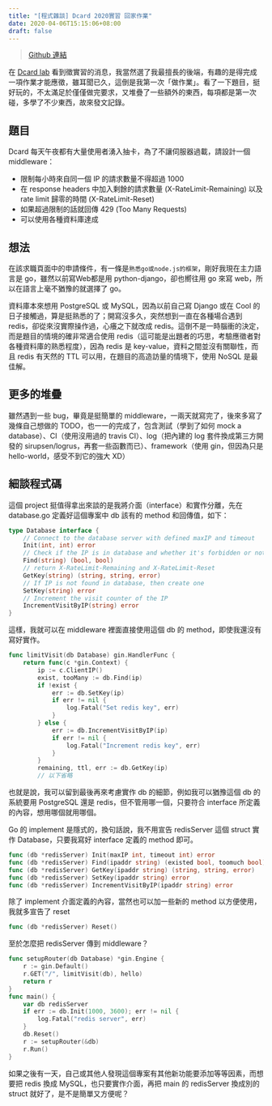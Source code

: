 ```yaml
---
title: "[程式雜談] Dcard 2020實習 回家作業"
date: 2020-04-06T15:15:06+08:00
draft: false
---
```


> [Github 連結](https://github.com/jameshwc/dcard-middleware)

在 [Dcard lab](https://www.facebook.com/dcardlab/) 看到徵實習的消息，我當然選了我最擅長的後端，有趣的是得完成一項作業才能應徵，雖耳聞已久，這倒是我第一次「做作業」。看了一下題目，挺好玩的，不太滿足於僅僅做完要求，又堆疊了一些額外的東西，每項都是第一次碰，多學了不少東西，故來發文記錄。

<!--more-->

## 題目
Dcard 每天午夜都有大量使用者湧入抽卡，為了不讓伺服器過載，請設計一個 middleware：

- 限制每小時來自同一個 IP 的請求數量不得超過 1000
- 在 response headers 中加入剩餘的請求數量 (X-RateLimit-Remaining) 以及 rate limit 歸零的時間 (X-RateLimit-Reset)
- 如果超過限制的話就回傳 429 (Too Many Requests)
- 可以使用各種資料庫達成

## 想法

在該求職頁面中的申請條件，有一條是```熟悉go或node.js的框架```，剛好我現在主力語言是 go，雖然以前寫Web都是用 python-django，卻也嚮往用 go 來寫 web，所以在語言上毫不猶豫的就選擇了 go。

資料庫本來想用 PostgreSQL 或 MySQL，因為以前自己寫 Django 或在 Cool 的日子接觸過，算是挺熟悉的了；開寫沒多久，突然想到一直在各種場合遇到 redis，卻從來沒實際操作過，心癢之下就改成 redis。這倒不是一時腦衝的決定，而是題目的情境的確非常適合使用 redis（這可能是出題者的巧思，考驗應徵者對各種資料庫的熟悉程度），因為 redis 是 key-value，資料之間並沒有關聯性，而且 redis 有天然的 TTL 可以用，在題目的高造訪量的情境下，使用 NoSQL 是最佳解。

## 更多的堆疊

雖然遇到一些 bug，畢竟是挺簡單的 middleware，一兩天就寫完了，後來多寫了幾條自己想做的 TODO，也一一的完成了，包含測試（學到了如何 mock a database）、CI（使用沒用過的 travis CI）、log（把內建的 log 套件換成第三方開發的 sirupsen/logrus，再套一些函數而已）、framework（使用 gin，但因為只是 hello-world，感受不到它的強大 XD）

## 細談程式碼

這個 project 挺值得拿出來談的是我將介面（interface）和實作分離，先在 database.go 定義好這個專案中 db 該有的 method 和回傳值，如下：
```go
type Database interface {
	// Connect to the database server with defined maxIP and timeout
	Init(int, int) error
	// Check if the IP is in database and whether it's forbidden or not
	Find(string) (bool, bool)
	// return X-RateLimit-Remaining and X-RateLimit-Reset
	GetKey(string) (string, string, error)
	// If IP is not found in database, then create one
	SetKey(string) error
	// Increment the visit counter of the IP
	IncrementVisitByIP(string) error
}
```
這樣，我就可以在 middleware 裡面直接使用這個 db 的 method，即使我還沒有寫好實作。
```go
func limitVisit(db Database) gin.HandlerFunc {
	return func(c *gin.Context) {
		ip := c.ClientIP()
		exist, tooMany := db.Find(ip)
		if !exist {
			err := db.SetKey(ip)
			if err != nil {
				log.Fatal("Set redis key", err)
			}
		} else {
			err := db.IncrementVisitByIP(ip)
			if err != nil {
				log.Fatal("Increment redis key", err)
			}
		}
		remaining, ttl, err := db.GetKey(ip)
        // 以下省略
```
也就是說，我可以留到最後再來考慮實作 db 的細節，例如我可以猶豫這個 db 的系統要用 PostgreSQL 還是 redis，但不管用哪一個，只要符合 interface 所定義的內容，想用哪個就用哪個。

Go 的 implement 是隱式的，換句話說，我不用宣告 redisServer 這個 struct 實作 Database，只要我寫好 interface 定義的 method 即可。
```go
func (db *redisServer) Init(maxIP int, timeout int) error
func (db *redisServer) Find(ipaddr string) (existed bool, toomuch bool) 
func (db *redisServer) GetKey(ipaddr string) (string, string, error)
func (db *redisServer) SetKey(ipaddr string) error
func (db *redisServer) IncrementVisitByIP(ipaddr string) error
```
除了 implement 介面定義的內容，當然也可以加一些新的 method 以方便使用，我就多宣告了 reset

```go
func (db *redisServer) Reset() 
```

至於怎麼把 redisServer 傳到 middleware？
```go
func setupRouter(db Database) *gin.Engine {
	r := gin.Default()
	r.GET("/", limitVisit(db), hello)
	return r
}
func main() {
	var db redisServer
	if err := db.Init(1000, 3600); err != nil {
		log.Fatal("redis server", err)
	}
	db.Reset()
	r := setupRouter(&db)
	r.Run()
}
```

如果之後有一天，自己或其他人發現這個專案有其他新功能要添加等等因素，而想要把 redis 換成 MySQL，也只要實作介面，再把 main 的 redisServer 換成別的 struct 就好了，是不是簡單又方便呢？